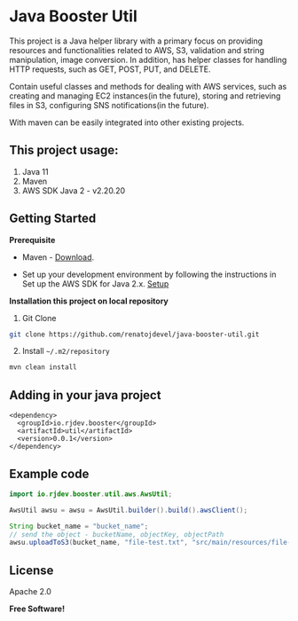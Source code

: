 
# Java Booster Util

This project is a Java helper library with a primary focus on providing resources and functionalities related to AWS, S3, validation and string manipulation, image conversion. In addition, has helper classes for handling HTTP requests, such as GET, POST, PUT, and DELETE.

Contain useful classes and methods for dealing with AWS services, such as creating and managing EC2 instances(in the future), storing and retrieving files in S3, configuring SNS notifications(in the future).

With maven can be easily integrated into other existing projects.


## This project usage:

1. Java 11
2. Maven
3. AWS SDK Java 2 - v2.20.20

## Getting Started

**Prerequisite**
* Maven - [Download](https://maven.apache.org/download.cgi).

* Set up your development environment by following the instructions in Set up the AWS SDK for Java 2.x. [Setup](https://docs.aws.amazon.com/sdk-for-java/latest/developer-guide/setup.html)

**Installation this project on local repository**

1. Git Clone
```sh
git clone https://github.com/renatojdevel/java-booster-util.git
```
2. Install `~/.m2/repository`

```sh
mvn clean install
```

## Adding in your java project

```
<dependency>
  <groupId>io.rjdev.booster</groupId>
  <artifactId>util</artifactId>
  <version>0.0.1</version>
</dependency>
```


## Example code

```java
import io.rjdev.booster.util.aws.AwsUtil;

AwsUtil awsu = awsu = AwsUtil.builder().build().awsClient();

String bucket_name = "bucket_name";
// send the object - bucketName, objectKey, objectPath
awsu.uploadToS3(bucket_name, "file-test.txt", "src/main/resources/file-test.txt");
```

## License

Apache 2.0

**Free Software!**

